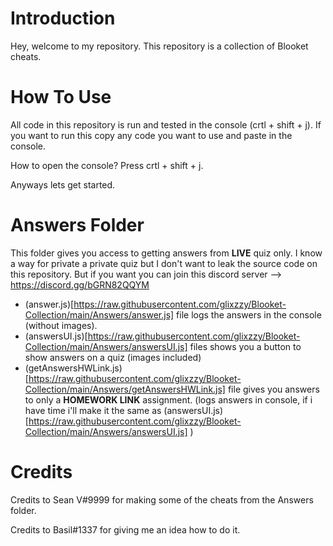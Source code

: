 # Introduction
Hey, welcome to my repository. This repository is a collection of Blooket cheats. 

# How To Use
All code in this repository is run and tested in the console (crtl + shift + j). If you want to run this copy any code you want to use and paste in the console.

How to open the console? Press crtl + shift + j.

Anyways lets get started.

# Answers Folder
This folder gives you access to getting answers from **LIVE** quiz only. I know a way for private a private quiz but I don't want to leak the source code on this repository. But if you want you can join this discord server --> https://discord.gg/bGRN82QQYM

- (answer.js)[https://raw.githubusercontent.com/glixzzy/Blooket-Collection/main/Answers/answer.js] file logs the answers in the console (without images).
- (answersUI.js)[https://raw.githubusercontent.com/glixzzy/Blooket-Collection/main/Answers/answersUI.js] files shows you a button to show answers on a quiz (images included)
- (getAnswersHWLink.js)[https://raw.githubusercontent.com/glixzzy/Blooket-Collection/main/Answers/getAnswersHWLink.js] file gives you answers to only a **HOMEWORK LINK** assignment. (logs answers in console, if i have time i'll make it the same as (answersUI.js)[https://raw.githubusercontent.com/glixzzy/Blooket-Collection/main/Answers/answersUI.js] )

# Credits
Credits to Sean V#9999 for making some of the cheats from the Answers folder.

Credits to Basil#1337 for giving me an idea how to do it.
